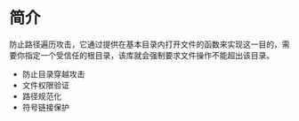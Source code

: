 # 简介

防止路径遍历攻击，它通过提供在基本目录内打开文件的函数来实现这一目的，需要你指定一个受信任的根目录，该库就会强制要求文件操作不能超出该目录。

* 防止目录穿越攻击
* 文件权限验证
* 路径规范化
* 符号链接保护
